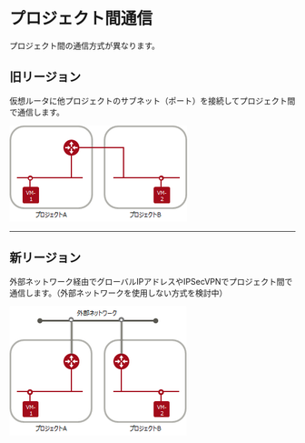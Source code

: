 # プロジェクト間通信

プロジェクト間の通信方式が異なります。



## 旧リージョン

仮想ルータに他プロジェクトのサブネット（ポート）を接続してプロジェクト間で通信します。

![old-projectconnection](images/old-projectconnection.png)



------



## 新リージョン

外部ネットワーク経由でグローバルIPアドレスやIPSecVPNでプロジェクト間で通信します。（外部ネットワークを使用しない方式を検討中）

![new-projectconnection](images/new-projectconnection.png)